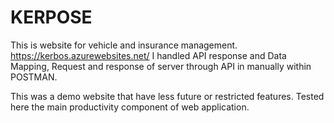 # KERPOSE
This is website for vehicle and insurance management. 
https://kerbos.azurewebsites.net/
I handled API response and Data Mapping, Request and response of server through API in manually within POSTMAN.

This was a demo website that have less future or restricted features.
Tested here the main productivity component of web application.
